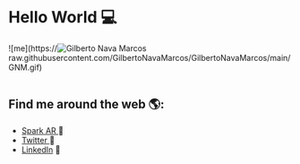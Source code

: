 # Hello World 💻

![me](https://![Gilberto Nava Marcos](https://user-images.githubusercontent.com/83747323/134580620-caf5d9a7-c627-459b-a869-61059ca9b531.gif)
raw.githubusercontent.com/GilbertoNavaMarcos/GilbertoNavaMarcos/main/GNM.gif)

```js
```

## Find me around the web 🌎:
- <a href="https://www.facebook.com/sparkarhub/portfolios/fb/gilberto.navamarcos/"> Spark AR </a> 📁
- <a href="https://twitter.com/Gilberto_NM"> Twitter </a> 🔗
- <a href="https://www.linkedin.com/in/gilberto-nava-marcos/"> LinkedIn</a> 💼
